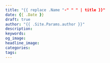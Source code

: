 ```yaml
---
title: "{{ replace .Name "-" " " | title }}"
date: {{ .Date }}
draft: true
author: "{{ .Site.Params.author }}"
description: 
keywords:
og_image:
headline_image:
categories:
tags:
---
```


